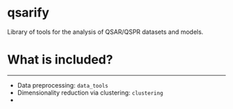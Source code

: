 # qsarify
Library of tools for the analysis of QSAR/QSPR datasets and models.

# What is included?
-----------------

- Data preprocessing: `data_tools`
- Dimensionality reduction via clustering: `clustering`
-
